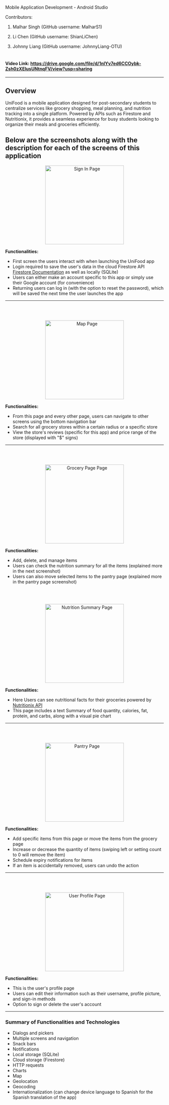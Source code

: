 Mobile Application Development - Android Studio

Contributors:

1. Malhar Singh (GitHub username: MalharS1)

2. Li Chen (GitHub username: ShianLiChen)

3. Johnny Liang (GitHub username: JohnnyLiang-OTU)
<br><br>

#### Video Link: https://drive.google.com/file/d/1nlYv7ed6CCOybk-Zsh0zXEIusUNtnqFV/view?usp=sharing

_________________________________________________________________________________________________________________________________
## Overview
UniFood is a mobile application designed for post-secondary students to centralize services like grocery shopping, meal planning, and nutrition tracking into a single platform. Powered by APIs such as Firestore and Nutritionix, it provides a seamless experience for busy students looking to organize their meals and groceries efficiently.

## **Below are the screenshots along with the description for each of the screens of this application**
<p align="center">
  <img src="unifood/assets/SignInPage.png" alt="Sign In Page" width="250px">
</p>

**Functionalities:**
- First screen the users interact with when launching the UniFood app
- Login required to save the user's data in the cloud Firestore API [Firestore Documentation](https://firebase.google.com/docs/firestore) as well as locally (SQLite)
- Users can either make an account specific to this app or simply use their Google account (for convenience)
- Returning users can log in (with the option to reset the password), which will be saved the next time the user launches the app
__________________________________________________________________________________________________________________________________
<br><br>
<p align="center">
  <img src="unifood/assets/MapPage.png" alt="Map Page" width="250px">
</p>

**Functionalities:**
- From this page and every other page, users can navigate to other screens using the bottom navigation bar
- Search for all grocery stores within a certain radius or a specific store
- View the store's reviews (specific for this app) and price range of the store (displayed with "$" signs)
__________________________________________________________________________________________________________________________________
<br><br>
<p align="center">
  <img src="unifood/assets/GroceryPage.png" alt="Grocery Page Page" width="250px">
</p>

**Functionalities:**
- Add, delete, and manage items 
- Users can check the nutrition summary for all the items (explained more in the next screenshot)
- Users can also move selected items to the pantry page (explained more in the pantry page screenshot)

<br><br>
<p align="center">
  <img src="unifood/assets/NutritionSummary.png" alt="Nutrition Summary Page" width="250px">
</p>

**Functionalities:**
- Here Users can see nutritional facts for their groceries powered by [Nutritionix API](https://www.nutritionix.com/)
- This page includes a text Summary of food quantity, calories, fat, protein, and carbs, along with a visual pie chart 
__________________________________________________________________________________________________________________________________
<br><br>
<p align="center">
  <img src="unifood/assets/PantryPage.png" alt="Pantry Page" width="250px">
</p>

**Functionalities:**
- Add specific items from this page or move the items from the grocery page
- Increase or decrease the quantity of items (swiping left or setting count to 0 will remove the item)
- Schedule expiry notifications for items
- If an item is accidentally removed, users can undo the action
__________________________________________________________________________________________________________________________________
<br><br>
<p align="center">
  <img src="unifood/assets/UserProfile.png" alt="User Profile Page" width="250px">
</p>

**Functionalities:**
- This is the user's profile page
- Users can edit their information such as their username, profile picture, and sign-in methods
- Option to sign or delete the user's account
__________________________________________________________________________________________________________________________________

### Summary of Functionalities and Technologies
- Dialogs and pickers
- Multiple screens and navigation
- Snack bars
- Notifications
- Local storage (SQLite)
- Cloud storage (Firestore)
- HTTP requests
- Charts
- Map
- Geolocation
- Geocoding
- Internationalization (can change device language to Spanish for the Spanish translation of the app)
